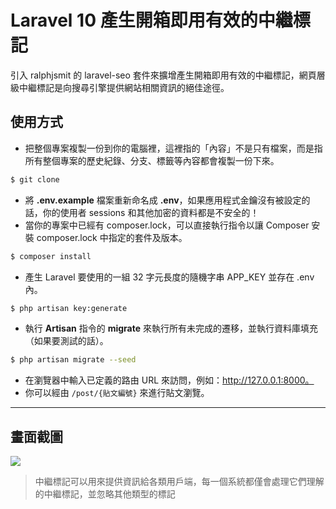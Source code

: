 # Laravel 10 產生開箱即用有效的中繼標記

引入 ralphjsmit 的 laravel-seo 套件來擴增產生開箱即用有效的中繼標記，網頁層級中繼標記是向搜尋引擎提供網站相關資訊的絕佳途徑。

## 使用方式
- 把整個專案複製一份到你的電腦裡，這裡指的「內容」不是只有檔案，而是指所有整個專案的歷史紀錄、分支、標籤等內容都會複製一份下來。
```sh
$ git clone
```
- 將 __.env.example__ 檔案重新命名成 __.env__，如果應用程式金鑰沒有被設定的話，你的使用者 sessions 和其他加密的資料都是不安全的！
- 當你的專案中已經有 composer.lock，可以直接執行指令以讓 Composer 安裝 composer.lock 中指定的套件及版本。
```sh
$ composer install
```
- 產⽣ Laravel 要使用的一組 32 字元長度的隨機字串 APP_KEY 並存在 .env 內。
```sh
$ php artisan key:generate
```
- 執行 __Artisan__ 指令的 __migrate__ 來執行所有未完成的遷移，並執行資料庫填充（如果要測試的話）。
```sh
$ php artisan migrate --seed
```
- 在瀏覽器中輸入已定義的路由 URL 來訪問，例如：http://127.0.0.1:8000。
- 你可以經由 `/post/{貼文編號}` 來進行貼文瀏覽。

----

## 畫面截圖
![](https://i.imgur.com/jL6bPBv.png)
> 中繼標記可以用來提供資訊給各類用戶端，每一個系統都僅會處理它們理解的中繼標記，並忽略其他類型的標記
